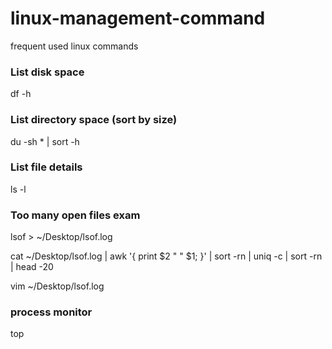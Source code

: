 # linux-management-command
frequent used linux commands

### List disk space
df -h

### List directory space (sort by size)
du -sh * | sort -h

### List file details
ls -l

### Too many open files exam
lsof > ~/Desktop/lsof.log

cat ~/Desktop/lsof.log | awk '{ print $2 " " $1; }' | sort -rn | uniq -c | sort -rn | head -20

vim ~/Desktop/lsof.log

### process monitor
top


